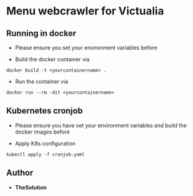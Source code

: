 # Menu webcrawler for Victualia

## Running in docker

* Please ensure you set your environment variables before

* Build the docker container via 

```plain
docker build -t <yourcontainername> .
```

* Run the container via

```plain
docker run --rm -dit <yourcontainername>
```

## Kubernetes cronjob

* Please ensure you have set your environment variables and build the docker images before

* Apply K8s configuration

```plain
kubectl apply -f cronjob.yaml
```

## Author

* **TheSolution**
